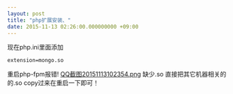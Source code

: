 ```yaml
---
layout: post
title: "php扩展安装、"
date: 2015-11-13 02:26:00.000000000 +09:00
---
```


现在php.ini里面添加

    extension=mongo.so

重启php-fpm报错!
[QQ截图20151113102354.png](http://oss.saber91.com/upload/201511/b6vpfJR8CAZGgENYNisdatkEXyAO4Ah_.png "QQ截图20151113102354.png")
缺少.so 直接把其它机器相关的的.so copy过来在重启一下即可！